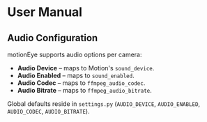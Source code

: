 <!-- version: 2025-08-25 -->

# User Manual

## Audio Configuration
motionEye supports audio options per camera:
- **Audio Device** – maps to Motion's `sound_device`.
- **Audio Enabled** – maps to `sound_enabled`.
- **Audio Codec** – maps to `ffmpeg_audio_codec`.
- **Audio Bitrate** – maps to `ffmpeg_audio_bitrate`.

Global defaults reside in `settings.py` (`AUDIO_DEVICE`, `AUDIO_ENABLED`, `AUDIO_CODEC`, `AUDIO_BITRATE`).
